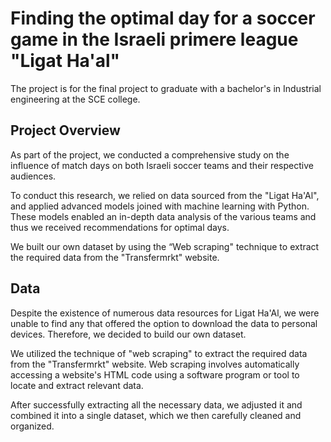 # Finding the optimal day for a soccer game in the Israeli primere league "Ligat Ha'al"
The project is for the final project to graduate with a bachelor's in Industrial engineering at the SCE college.

## Project Overview
As part of the project, we conducted a comprehensive study on the influence of match days on both Israeli soccer teams and their respective audiences.

To conduct this research, we relied on data sourced from the "Ligat Ha'Al", and applied advanced models joined with machine learning with Python. These models enabled an in-depth data analysis of the various teams and thus we received recommendations for optimal days.

We built our own dataset by using the “Web scraping" technique to extract the required data from the "Transfermrkt" website.

## Data
Despite the existence of numerous data resources for Ligat Ha'Al, we were unable to find any that offered the option to download the data to personal devices. Therefore, we decided to build our own dataset.

We utilized the technique of "web scraping" to extract the required data from the "Transfermrkt" website. Web scraping involves automatically accessing a website's HTML code using a software program or tool to locate and extract relevant data.

After successfully extracting all the necessary data, we adjusted it and combined it into a single dataset, which we then carefully cleaned and organized.
